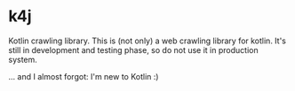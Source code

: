 # k4j

Kotlin crawling library. This is (not only) a web crawling library for kotlin. 
It's still in development and testing phase, so do not use it in production system.



... and I almost forgot: I'm new to Kotlin :) 

